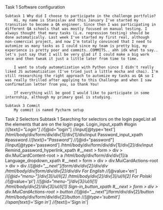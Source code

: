  Task 1 Software configuration

    Subtask 1 Why did I choose to participate in the challenge portfolio?
        Hi, my name is Stanislav and this January I've started my transition to become a QA engineer. Since then I was participating in different QA schools that was mostly focused on manual testing. I always thought that many tasks (i.e. regression testing) should be done automatically. Last week I've started my first real, although non-comercial project, and now I'm totally convinced that I need to automize as many tasks as I could since my team is pretty big, my experience is pretty poor and commits..COMMITS.. ahh idk what to say.. let's just say that I will be very glad if I could make a big work once and then tweak it just a little later from time to time. 

        I want to study automatization with Python since I didn't really liked JS automatization (I've tried just a little mocha and chai). I'm still researching the right approach to automize my tasks as QA so I was really thrilled after applying to this Challenge and when I saw confirmation letter from you, so thank You!

        If everything will be good I would like to participate in some internship, although my primary goal is studying.
    
    Subtask 3 Commit
        My commit is named Pycharm setup

Task 2 Selectors
    Subtask 1 Searching for selectors on the login pageList all the elements that are on the login page.
    <!-- As I can see most locators will work only in certain conditions (such as chosen language or current state) so it's really tricky to find the most universal one that will be both compact and not dependable on it's location/language/etc. Most locators will be written for English version of the page -->
        Login_input_xpath
            #login
            //*[text()="Login"]
            //*[@id="login"]
            //input[@type='text']
            /html/body/div/form/div/div[1]/div[1]/div/input
        Password_input_xpath
            #password
            //*[text()="Password"]
            //*[@id="password"]
            //input[@type='password']
            /html/body/div/form/div/div[1]/div[2]/div/input
        Remind_password_hyperlink_xpath
            <!-- From Notion example
            //*[@id="__next"]/form/div/div[1]/a
            //*[text()="Remind password"]
            //child::div/a -->
            #__next > form > div > div.MuiCardContent-root > a
            /html/body/div/form/div/div[1]/a
        Language_dropdown_xpath
            #__next > form > div > div.MuiCardActions-root > div > div
            //*[@id="__next"]/form/div/div[2]/div/div
            /html/body/div/form/div/div[2]/div/div
            <!-- //*[@tabindex='-1"] there's also one more element using this exact tabindex, I'm pretty sure I can choose somehow exact one but I need some time to research, let's move on for now-->
                For English
                    //*[@value='en']
                    //*[@id="menu-"]/div[3]/ul/li[2]
                    /html/body/div[2]/div[3]/ul/li[2]
                For Polski
                    //*[@value='pl']
                    //*[@id="menu-"]/div[3]/ul/li[1]
                    /html/body/div[2]/div[3]/ul/li[1]
        Sign-in_button_xpath
            #__next > form > div > div.MuiCardActions-root > button
            //*[@id="__next"]/form/div/div[2]/button
            /html/body/div/form/div/div[2]/button
            //*[@type='submit']
            //span[text()='Sign in']
            //*[text()='Sign in']

        
